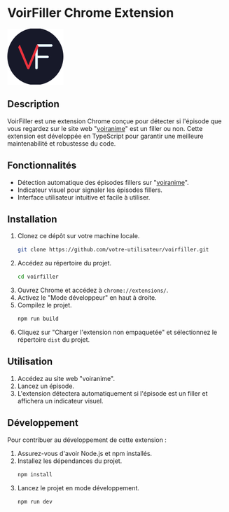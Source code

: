 # VoirFiller Chrome Extension

![VoirFiller Logo](public/images/icon128.png)

## Description

VoirFiller est une extension Chrome conçue pour détecter si l'épisode que vous regardez sur le site web "[voiranime](https://v3.voiranime.ws)" est un filler ou non. Cette extension est développée en TypeScript pour garantir une meilleure maintenabilité et robustesse du code.

## Fonctionnalités

-   Détection automatique des épisodes fillers sur "[voiranime](https://v3.voiranime.ws)".
-   Indicateur visuel pour signaler les épisodes fillers.
-   Interface utilisateur intuitive et facile à utiliser.

## Installation

1. Clonez ce dépôt sur votre machine locale.
    ```bash
    git clone https://github.com/votre-utilisateur/voirfiller.git
    ```
2. Accédez au répertoire du projet.
    ```bash
    cd voirfiller
    ```
3. Ouvrez Chrome et accédez à `chrome://extensions/`.
4. Activez le "Mode développeur" en haut à droite.
5. Compilez le projet.
    ```bash
    npm run build
    ```
6. Cliquez sur "Charger l'extension non empaquetée" et sélectionnez le répertoire `dist` du projet.

## Utilisation

1. Accédez au site web "voiranime".
2. Lancez un épisode.
3. L'extension détectera automatiquement si l'épisode est un filler et affichera un indicateur visuel.

## Développement

Pour contribuer au développement de cette extension :

1. Assurez-vous d'avoir Node.js et npm installés.
2. Installez les dépendances du projet.
    ```bash
    npm install
    ```
3. Lancez le projet en mode développement.
    ```bash
    npm run dev
    ```
